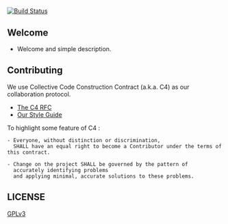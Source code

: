 # <Project Name>

[![Build Status](https://travis-ci.org/<user>/<repo>.svg?branch=master)](https://travis-ci.org/<user>/<repo>)

## Welcome

- Welcome and simple description.

## Contributing

We use Collective Code Construction Contract (a.k.a. C4) as our collaboration protocol.

- [The C4 RFC](https://rfc.zeromq.org/spec:42/C4)
- [Our Style Guide](STYLE-GUIDE.md)

To highlight some feature of C4 :

```
- Everyone, without distinction or discrimination,
  SHALL have an equal right to become a Contributor under the terms of this contract.

- Change on the project SHALL be governed by the pattern of
  accurately identifying problems
  and applying minimal, accurate solutions to these problems.
```

## LICENSE

[GPLv3](LICENSE)
